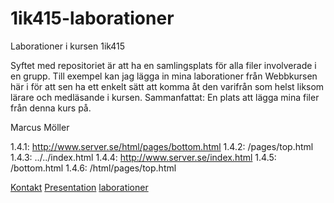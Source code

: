1ik415-laborationer
===================

Laborationer i kursen 1ik415

Syftet med repositoriet är att ha en samlingsplats för alla filer involverade i en grupp. 
Till exempel kan jag lägga in mina laborationer från Webbkursen här i för att sen ha ett enkelt sätt att komma åt den varifrån som helst
liksom lärare och medläsande i kursen.
Sammanfattat: En plats att lägga mina filer från denna kurs på.

Marcus Möller
    
    
         
1.4.1: http://www.server.se/html/pages/bottom.html
1.4.2: /pages/top.html
1.4.3: ../../index.html
1.4.4: http://www.server.se/index.html
1.4.5: /bottom.html
1.4.6: /html/pages/top.html

<a href="/pages/kontakt.html">Kontakt</a>
<a href="/pages/presentation.html">Presentation</a>
<a href="/pages/laborationer.html">laborationer</a>
          
          
          
        
          
           
          
        